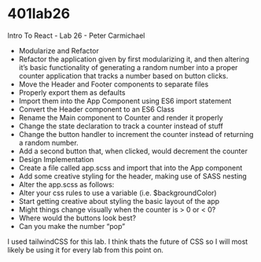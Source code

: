 # 401lab26
Intro To React - Lab 26 - Peter Carmichael

- Modularize and Refactor
- Refactor the application given by first modularizing it, and then altering it’s basic functionality of generating a random number into a proper counter application that tracks a number based on button clicks.
- Move the Header and Footer components to separate files
- Properly export them as defaults
- Import them into the App Component using ES6 import statement
- Convert the Header component to an ES6 Class
- Rename the Main component to Counter and render it properly
- Change the state declaration to track a counter instead of stuff
- Change the button handler to increment the counter instead of returning a random number.
- Add a second button that, when clicked, would decrement the counter
- Design Implementation
- Create a file called app.scss and import that into the App component
- Add some creative styling for the header, making use of SASS nesting
- Alter the app.scss as follows:
- Alter your css rules to use a variable (i.e. $backgroundColor)
- Start getting creative about styling the basic layout of the app
- Might things change visually when the counter is > 0 or < 0?
- Where would the buttons look best?
- Can you make the number “pop”

I used tailwindCSS for this lab. I think thats the future of CSS so I will most likely be using it for every lab from this point on.